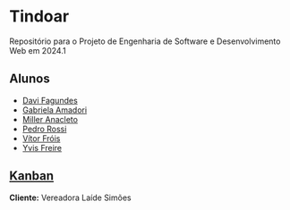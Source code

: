 # Tindoar
Repositório para o Projeto de Engenharia de Software e Desenvolvimento Web em 2024.1

## Alunos
- [Davi Fagundes](https://github.com/faviFferreiraS)
- [Gabriela Amadori](https://github.com/madori98)
- [Miller Anacleto](https://github.com/MillerAnacleto)
- [Pedro Rossi](https://github.com/pedro-rs)
- [Vítor Fróis](https://github.com/vitorfrois)
- [Yvis Freire](https://github.com/yvisfreire)

## [Kanban](https://trello.com/invite/b/MAee3zfR/ATTI2718f96ec3ca451d41d22534666778e172261848/projeto-engsoft-web)
**Cliente:** Vereadora Laíde Simões
